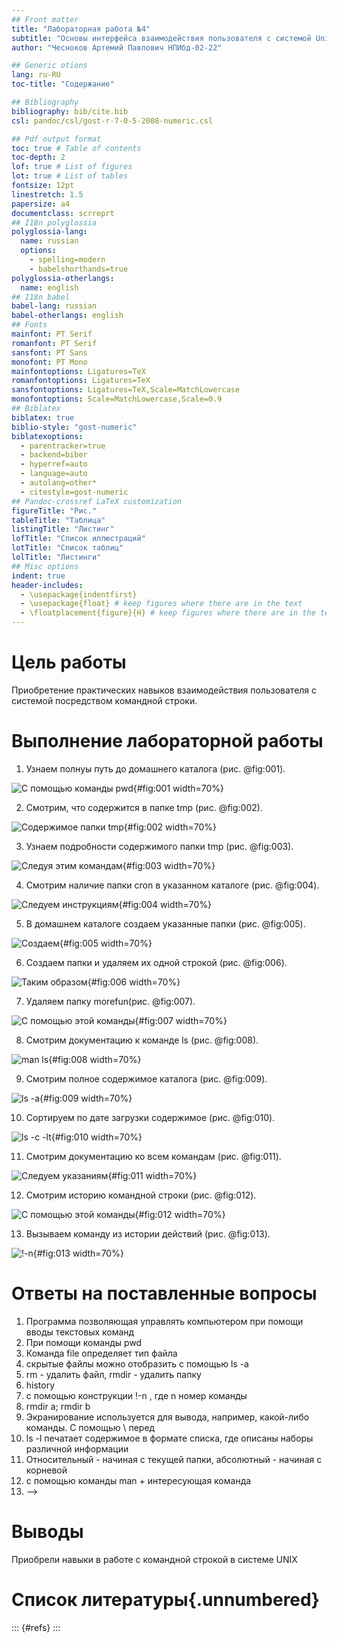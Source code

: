 ```yaml
---
## Front matter
title: "Лабораторная работа №4"
subtitle: "Основы интерфейса взаимодействия пользователя с системой Unix на уровне командной строки"
author: "Чесноков Артемий Павлович НПИбд-02-22"

## Generic otions
lang: ru-RU
toc-title: "Содержание"

## Bibliography
bibliography: bib/cite.bib
csl: pandoc/csl/gost-r-7-0-5-2008-numeric.csl

## Pdf output format
toc: true # Table of contents
toc-depth: 2
lof: true # List of figures
lot: true # List of tables
fontsize: 12pt
linestretch: 1.5
papersize: a4
documentclass: scrreprt
## I18n polyglossia
polyglossia-lang:
  name: russian
  options:
	- spelling=modern
	- babelshorthands=true
polyglossia-otherlangs:
  name: english
## I18n babel
babel-lang: russian
babel-otherlangs: english
## Fonts
mainfont: PT Serif
romanfont: PT Serif
sansfont: PT Sans
monofont: PT Mono
mainfontoptions: Ligatures=TeX
romanfontoptions: Ligatures=TeX
sansfontoptions: Ligatures=TeX,Scale=MatchLowercase
monofontoptions: Scale=MatchLowercase,Scale=0.9
## Biblatex
biblatex: true
biblio-style: "gost-numeric"
biblatexoptions:
  - parentracker=true
  - backend=biber
  - hyperref=auto
  - language=auto
  - autolang=other*
  - citestyle=gost-numeric
## Pandoc-crossref LaTeX customization
figureTitle: "Рис."
tableTitle: "Таблица"
listingTitle: "Листинг"
lofTitle: "Список иллюстраций"
lotTitle: "Список таблиц"
lolTitle: "Листинги"
## Misc options
indent: true
header-includes:
  - \usepackage{indentfirst}
  - \usepackage{float} # keep figures where there are in the text
  - \floatplacement{figure}{H} # keep figures where there are in the text
---
```


# Цель работы

Приобретение практических навыков взаимодействия пользователя с системой посредством командной строки.


# Выполнение лабораторной работы

1. Узнаем полнуы путь до домашнего каталога (рис. @fig:001).

![С помощью команды pwd](image/1.png){#fig:001 width=70%}

2. Смотрим, что содержится в папке tmp (рис. @fig:002).

![Содержимое папки tmp](image/2.png){#fig:002 width=70%}

3. Узнаем подробности содержимого папки tmp (рис. @fig:003).

![Следуя этим командам](image/3.png){#fig:003 width=70%}

4. Смотрим наличие папки cron в указанном каталоге (рис. @fig:004).

![Следуем инструкциям](image/4.png){#fig:004 width=70%}

5. В домашнем каталоге создаем указанные папки (рис. @fig:005).

![Создаем](image/5.png){#fig:005 width=70%}

6. Создаем папки и удаляем их одной строкой (рис. @fig:006).

![Таким образом](image/6.png){#fig:006 width=70%}

7. Удаляем папку morefun(рис. @fig:007).

![С помощью этой команды](image/7.png){#fig:007 width=70%}

8. Смотрим документацию к команде ls (рис. @fig:008).

![man ls](image/8.png){#fig:008 width=70%}

9. Смотрим полное  содержимое каталога (рис. @fig:009).

![ls -a](image/9.png){#fig:009 width=70%}

10. Сортируем по дате загрузки содержимое (рис. @fig:010).

![ls -c -lt](image/10.png){#fig:010 width=70%}

11. Смотрим документацию ко всем командам (рис. @fig:011).

![Следуем указаниям](image/11.png){#fig:011 width=70%}

12. Смотрим историю командной строки (рис. @fig:012).

![С помощью этой команды](image/12.png){#fig:012 width=70%}

13. Вызываем команду из истории действий (рис. @fig:013).

![!-n](image/13.png){#fig:013 width=70%}

# Ответы на поставленные вопросы
1. Программа позволяющая управлять компьютером при помощи вводы текстовых команд
2. При помощи команды pwd
3. Команда file определяет тип файла
4. скрытые файлы можно отобразить с помощью ls -a
5. rm - удалить файл, rmdir - удалить папку
6. history
7. с помощью конструкции !-n , где n номер команды
8. rmdir a; rmdir b
9. Экранирование используется для вывода, например, какой-либо команды. C помощью \ перед
10. ls -l печатает содержимое в формате списка, где описаны наборы различной информации
11. Относительный - начиная с текущей папки, абсолютный - начиная с корневой
12. с помощью команды man + интересующая команда
13. -->

# Выводы

Приобрели навыки в работе с командной строкой в системе UNIX

# Список литературы{.unnumbered}

::: {#refs}
:::
